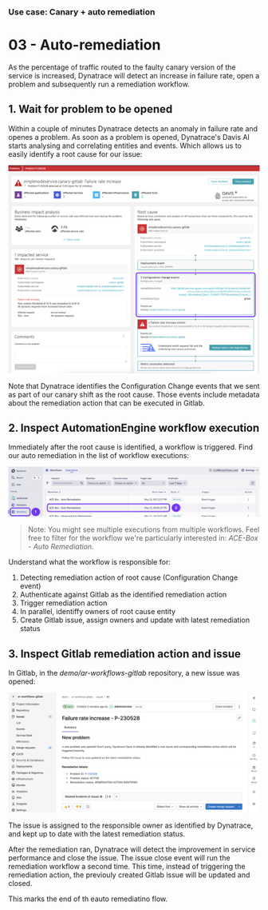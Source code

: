### Use case: Canary + auto remediation

# 03 - Auto-remediation

As the percentage of traffic routed to the faulty canary version of the service is increased, Dynatrace will detect an increase in failure rate, open a problem and subsequently run a remediation workflow.

## 1. Wait for problem to be opened

Within a couple of minutes Dynatrace detects an anomaly in failure rate and openes a problem. As soon as a problem is opened, Dynatrace's Davis AI starts analysing and correlating entities and events. Which allows us to easily identify a root cause for our issue:

![dynatrace_problem_rootcause](assets/dynatrace_problem_root_cause.png)

Note that Dynatrace identifies the Configuration Change events that we sent as part of our canary shift as the root cause. Those events include metadata about the remediation action that can be executed in Gitlab.

## 2. Inspect AutomationEngine workflow execution

Immediately after the root cause is identified, a workflow is triggered. Find our auto remediation in the list of workflow executions: 

![workflow_executions](assets/workflow_executions.png)

>Note: You might see multiple executions from multiple workflows. Feel free to filter for the workflow we're particularly interested in: _ACE-Box - Auto Remediation_.

Understand what the workflow is responsible for:

1) Detecting remediation action of root cause (Configuration Change event)
2) Authenticate against Gitlab as the identified remediation action
3) Trigger remediation action
4) In parallel, identiffy owners of root cause entity
5) Create Gitlab issue, assign owners and update with latest remediation status

## 3. Inspect Gitlab remediation action and issue

In Gitlab, in the *demo/ar-workflows-gitlab* repository, a new issue was opened:

![gitlab_issue_opened](assets/gitlab_issue_opened.png)

The issue is assigned to the responsible owner as identified by Dynatrace, and kept up to date with the latest remediation status.

After the remediation ran, Dynatrace will detect the improvement in service performance and close the issue. The issue close event will  run the remediation workflow a second time. This time, instead of triggering the remediation action, the previouly created Gitlab issue will be updated and closed.

This marks the end of th eauto remediatino flow.
